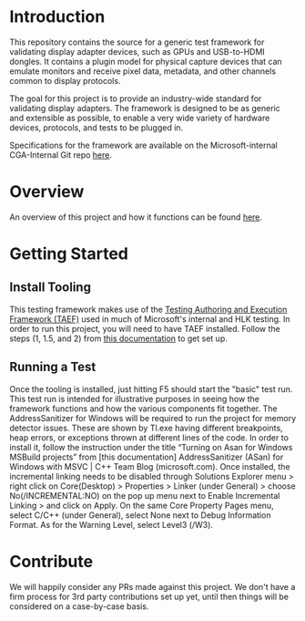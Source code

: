 # Introduction 
This repository contains the source for a generic test framework for validating display adapter devices, such as GPUs and USB-to-HDMI dongles. It contains a plugin model for physical capture devices that can emulate monitors and receive pixel data, metadata, and other channels common to display protocols.

The goal for this project is to provide an industry-wide standard for validating display adapters. The framework is designed to be as generic and extensible as possible, to enable a very wide variety of hardware devices, protocols, and tests to be plugged in.

Specifications for the framework are available on the Microsoft-internal CGA-Internal Git repo [here](https://dev.azure.com/cga-internal/docs/_wiki/wikis/Docs/217/Overview).

# Overview
An overview of this project and how it functions can be found [here](https://dev.azure.com/cga-exchange/_git/docs?path=%2Fdisplay%2FHardwareHlk%2FTests.md).

# Getting Started
## Install Tooling
This testing framework makes use of the [Testing Authoring and Execution Framework (TAEF)](https://docs.microsoft.com/en-us/windows-hardware/drivers/taef/) used in much of Microsoft's internal and HLK testing. In order to run this project, you will need to have TAEF installed. Follow the steps (1, 1.5, and 2) from [this documentation](https://docs.microsoft.com/en-us/windows-hardware/drivers/download-the-wdk) to get set up.

## Running a Test
Once the tooling is installed, just hitting F5 should start the "basic" test run. This test run is intended for illustrative purposes in seeing how the framework functions and how the various components fit together. The AddressSanitizer for Windows will be required to run the project for memory detector issues. These are shown by Tl.exe having different breakpoints, heap errors, or exceptions thrown at different lines of the code. In order to install it, follow the instruction under the title “Turning on Asan for Windows MSBuild projects” from [this documentation] AddressSanitizer (ASan) for Windows with MSVC | C++ Team Blog (microsoft.com). Once installed, the incremental linking needs to be disabled through Solutions Explorer menu > right click on Core(Desktop) > Properties > Linker (under General) > choose No(/INCREMENTAL:NO) on the pop up menu next to Enable Incremental Linking > and click on Apply. On the same Core Property Pages menu, select C/C++ (under General), select None next to Debug Information Format. As for the Warning Level, select Level3 (/W3).

# Contribute
We will happily consider any PRs made against this project. We don't have a firm process for 3rd party contributions set up yet, until then things will be considered on a case-by-case basis.